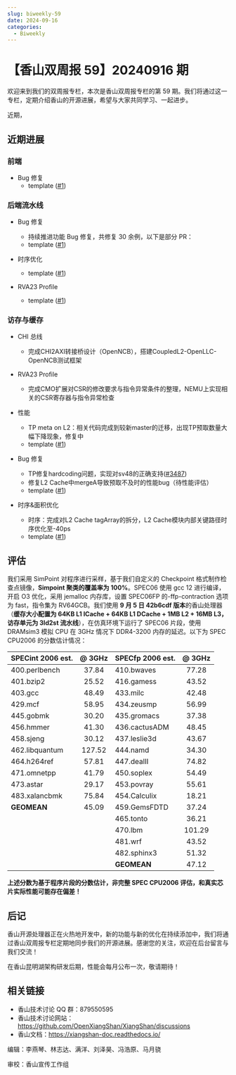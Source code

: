 ```yaml
---
slug: biweekly-59
date: 2024-09-16
categories:
  - Biweekly
---
```

# 【香山双周报 59】20240916 期

欢迎来到我们的双周报专栏，本次是香山双周报专栏的第 59 期。我们将通过这一专栏，定期介绍香山的开源进展，希望与大家共同学习、一起进步。

近期，

<!-- more -->

## 近期进展

### 前端

- Bug 修复
    - template ([#1](https://github.com/OpenXiangShan/XiangShan/pull/1))

### 后端流水线

- Bug 修复
    - 持续推进功能 Bug 修复，共修复 30 余例，以下是部分 PR：
    - template ([#1](https://github.com/OpenXiangShan/XiangShan/pull/1))

- 时序优化
    - template ([#1](https://github.com/OpenXiangShan/XiangShan/pull/1))

- RVA23 Profile
    - template ([#1](https://github.com/OpenXiangShan/XiangShan/pull/1))

### 访存与缓存

- CHI 总线
    - 完成CHI2AXI转接桥设计（OpenNCB），搭建CoupledL2-OpenLLC-OpenNCB测试框架

- RVA23 Profile
    - 完成CMO扩展对CSR的修改要求与指令异常条件的整理，NEMU上实现相关的CSR寄存器与指令异常检查

- 性能
    - TP meta on L2：相关代码完成到较新master的迁移，出现TP预取数量大幅下降现象，修复中
    - template ([#1](https://github.com/OpenXiangShan/XiangShan/pull/1))

- Bug 修复
    - TP修复hardcoding问题，实现对sv48的正确支持([#3487](https://github.com/OpenXiangShan/XiangShan/commit/e1d5ffc2d93873b72146e78c8f6a904926de8590))
    - 修复L2 Cache中mergeA导致预取不及时的性能bug（待性能评估）
    - template ([#1](https://github.com/OpenXiangShan/XiangShan/pull/1))


- 时序&面积优化
    - 时序：完成对L2 Cache tagArray的拆分，L2 Cache模块内部关键路径时序优化至-40ps
    - template ([#1](https://github.com/OpenXiangShan/XiangShan/pull/1))

## 评估

我们采用 SimPoint 对程序进行采样，基于我们自定义的 Checkpoint 格式制作检查点镜像，**Simpoint 聚类的覆盖率为 100%**。SPEC06 使用 gcc 12 进行编译，开启 O3 优化，采用 jemalloc 内存库，设置 SPEC06FP 的-ffp-contraction 选项为 fast，指令集为 RV64GCB。我们使用 **9 月 5 日 42b6cdf 版本**的香山处理器（**缓存大小配置为 64KB L1 ICache + 64KB L1 DCache + 1MB L2 + 16MB L3，访存单元为 3ld2st 流水线**），在仿真环境下运行了 SPEC06 片段，使用 DRAMsim3 模拟 CPU 在 3GHz 情况下 DDR4-3200 内存的延迟。以下为 SPEC CPU2006 的分数估计情况：

| SPECint 2006 est. | @ 3GHz | SPECfp 2006 est.  | @ 3GHz |
| :---------------- | :----: | :---------------- | :----: |
| 400.perlbench     | 37.84  | 410.bwaves        | 77.28  |
| 401.bzip2         | 25.52  | 416.gamess        | 43.52  |
| 403.gcc           | 48.49  | 433.milc          | 42.48  |
| 429.mcf           | 58.95  | 434.zeusmp        | 56.99  |
| 445.gobmk         | 30.20  | 435.gromacs       | 37.38  |
| 456.hmmer         | 41.30  | 436.cactusADM     | 48.45  |
| 458.sjeng         | 30.12  | 437.leslie3d      | 43.67  |
| 462.libquantum    | 127.52 | 444.namd          | 34.30  |
| 464.h264ref       | 57.81  | 447.dealII        | 74.82  |
| 471.omnetpp       | 41.79  | 450.soplex        | 54.49  |
| 473.astar         | 29.17  | 453.povray        | 55.61  |
| 483.xalancbmk     | 75.84  | 454.Calculix      | 18.21  |
| **GEOMEAN**       | 45.09  | 459.GemsFDTD      | 37.24  |
|                   |        | 465.tonto         | 36.21  |
|                   |        | 470.lbm           | 101.29 |
|                   |        | 481.wrf           | 43.52  |
|                   |        | 482.sphinx3       | 51.32  |
|                   |        | **GEOMEAN**       | 47.12  |

**上述分数为基于程序片段的分数估计，非完整 SPEC CPU2006 评估，和真实芯片实际性能可能存在偏差！**

## 后记

香山开源处理器正在火热地开发中，新的功能与新的优化在持续添加中，我们将通过香山双周报专栏定期地同步我们的开源进展。感谢您的关注，欢迎在后台留言与我们交流！

在香山昆明湖架构研发后期，性能会每月公布一次，敬请期待！

## 相关链接

* 香山技术讨论 QQ 群：879550595
* 香山技术讨论网站：https://github.com/OpenXiangShan/XiangShan/discussions
* 香山文档：https://xiangshan-doc.readthedocs.io/

编辑：李燕琴、林志达、满洋、刘泽昊、冯浩原、马月骁

审校：香山宣传工作组
